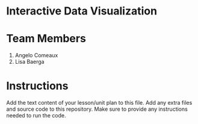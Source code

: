 # Interactive Data Visualization

# Team Members
1. Angelo Comeaux
2. Lisa Baerga


# Instructions
Add the text content of your lesson/unit plan to this file. Add any extra files and source code to this repository. Make sure to provide any instructions needed to run the code.

